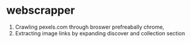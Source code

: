 # webscrapper

1.  Crawling pexels.com through broswer prefreabally chrome,
2.  Extracting image links by expanding discover and collection section
